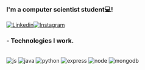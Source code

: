 ### I'm a computer scientist student💻!


[![Linkedin](https://img.shields.io/badge/LinkedIn-0077B5?style=for-the-badge&logo=linkedin&logoColor=white)](https://www.linkedin.com/in/leonardo-cavalcanti-7a895819b/)[![Instagram](https://img.shields.io/badge/Instagram-E4405F?style=for-the-badge&logo=instagram&logoColor=white)](https://www.instagram.com/leo.cavalcantfilho/)
### - Technologies I work.
<div style = "display: iline_block"><br/>
    <img algin = "center" alt = "js" src ="https://img.shields.io/badge/JavaScript-F7DF1E?style=for-the-badge&logo=javascript&logoColor=black"/>
    <img algin = "center" alt = "java" src ="https://img.shields.io/badge/Java-ED8B00?style=for-the-badge&logo=java&logoColor=white"/>
    <img algin = "center" alt = "python" src ="https://img.shields.io/badge/Python-14354C?style=for-the-badge&logo=python&logoColor=white"/>
    <img algin = "center" alt = "express" src ="https://img.shields.io/badge/Express.js-404D59?style=for-the-badge"/>
    <img algin = "center" alt = "node" src ="https://img.shields.io/badge/Node.js-43853D?style=for-the-badge&logo=node.js&logoColor=white"/>
    <img algin = "center" alt = "mongodb" src ="https://img.shields.io/badge/MongoDB-4EA94B?style=for-the-badge&logo=mongodb&logoColor=white"/>
</div>
    
